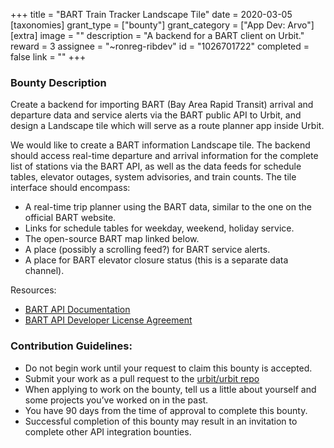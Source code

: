 +++
title = "BART Train Tracker Landscape Tile"
date = 2020-03-05
[taxonomies]
grant_type = ["bounty"]
grant_category = ["App Dev: Arvo"]
[extra]
image = ""
description = "A backend for a BART client on Urbit."
reward = 3
assignee = "~ronreg-ribdev"
id = "1026701722"
completed = false
link = ""
+++

### Bounty Description

Create a backend for importing BART (Bay Area Rapid Transit) arrival and departure data and service alerts via the BART public API to Urbit, and design a Landscape tile which will serve as a route planner app inside Urbit.

We would like to create a BART information Landscape tile. The backend should access real-time departure and arrival information for the complete list of stations via the BART API, as well as the data feeds for schedule tables, elevator outages, system advisories, and train counts. The tile interface should encompass:

- A real-time trip planner using the BART data, similar to the one on the official BART website. 
- Links for schedule tables for weekday, weekend, holiday service. 
- The open-source BART map linked below.
- A place (possibly a scrolling feed?) for BART service alerts.
- A place for BART elevator closure status (this is a separate data channel). 

Resources:

- [BART API Documentation](http://api.bart.gov/docs/overview/index.aspx)
- [BART API Developer License Agreement](https://www.bart.gov/schedules/developers/developer-license-agreement)

### Contribution Guidelines:
- Do not begin work until your request to claim this bounty is accepted.
- Submit your work as a pull request to the [urbit/urbit repo](https://github.com/urbit/urbit/pulls)
- When applying to work on the bounty, tell us a little about yourself and some projects you’ve worked on in the past.
- You have 90 days from the time of approval to complete this bounty.
- Successful completion of this bounty may result in an invitation to complete other API integration bounties. 

    